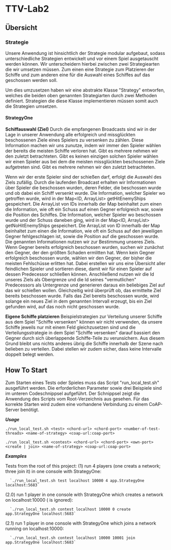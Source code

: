 # TTV-Lab2

## Übersicht
### Strategie
Unsere Anwendung ist hinsichtlich der Strategie modular aufgebaut, sodass unterschiedliche Strategien entwickelt und vor einem Spiel ausgetauscht werden können. Wir unterscheidern hierbei zwischen zwei Strategiearten die wir umsetzen müssen. Zum einen eine Strategie zum Platzieren der Schiffe und zum anderen eine für die Auswahl eines Schiffes auf das geschossen werden soll. 

Um dies umzusetzen haben wir eine abstrakte Klasse "Strategy" entworfen, welches die beiden oben genannten Strategiarten durch zwei Methoden definiert. Strategien die diese Klasse implementieren müssen somit auch die Strategien umsetzen.

#### StrategyOne 
**Schiffauswahl (Ziel)**
Durch die empfangenen Broadcasts sind wir in der Lage in unserer Anwendung alle erfolgreich und missglückten beschossenen Ziele eines Spielers zu versenken zu zählen. Diese Information machen wir uns zunutze, indem wir immer den Spieler wählen der bereits die meisten Schiffe verloren hat. Gibt es mehrere nehmen wir den zuletzt betrachteten. Gibt es keinen einzigen solchen Spieler wählen wir einen Spieler aus bei dem die meisten missglückten beschossenen Ziele aufgetreten sind. Gibt es mehrere nehmen wir den zuletzt betrachteten. 

Wenn wir der erste Spieler sind der schießen darf, erfolgt die Auswahl des Ziels zufällig.
Durch die laufenden Broadcast erhalten wir Informationen über Spieler die beschossen wurden, deren Felder, die beschossen wurde und ob dabei ein Schiff versenkt wurde.
Die Information, welcher Spieler wo getroffen wurde, wird in der Map<ID, ArrayList<ID>> getHitEnemyShips gespeichert. Die ArrayList von IDs innerhalb der Map beinhaltet zum einen die Information, wie oft ein Schuss auf einen Gegner erfolgreich war, sowie die Position des Schiffes.
Die Information, welcher Spieler wo beschossen wurde und der Schuss daneben ging, wird in der Map<ID, ArrayList<ID>> getNoHitEnemyShips gespeichert. Die ArrayList von ID innerhalb der Map beinhaltet zum einen die Information, wie oft ein Schuss auf den jeweiligen Gegner fehlgeschlagen ist, sowie die Position auf die geschossen wurde.
Die genannten Informationen nutzen wir zur Bestimmung unseres Ziels. Wenn Gegner bereits erfolgreich beschossen wurden, suchen wir zunächst den Gegner, der den größten Schaden ermlitten hat. Wenn kein Gegner erfolgreich beschossen wurde, wählen wir den Gegner, der bisher die meisten Fehlschüsse erlitten hat.
Dabei erstellen wir uns eine Übersicht aller feindlichen Spieler und sortieren diese, damit wir für einen Spieler auf dessen Predecessor schließen können.
Anschließend nutzen wir die Id unseres Ziels als Obergrenze und die Id seines "vermutlichen" Predecessors als Untergrenze und generieren daraus ein beliebiges Ziel auf das wir schießen wollen. Gleichzeitig wird überprüft ob, das ermittelte Ziel bereits beschossen wurde. Falls das Ziel bereits beschossen wurde, wird solange ein neues Ziel in dem genannten Intervall erzeugt, bis ein Ziel gefunden wird, auf das noch nicht geschossen wurde.

**Eigene Schiffe platzieren**
Beispielstrategien zur Verteilung unserer Schiffe aus dem Spiel "Schiffe versenken" können wir nicht verwenden, da unsere Schiffe jeweils nur mit einem Feld gleichzusetzen sind und die Verteilungsstrategie in dem Spiel "Schiffe versenken" darauf bassiert den Gegner durch sich überlappende Schiffe-Teile zu verunsichern. Aus diesem Grund bleibt uns nichts anderes übrig die Schiffe innerhalb der Szene nach belieben zu verteilen. Dabei stellen wir zudem sicher, dass keine Intervalle doppelt belegt werden.

## How To Start
Zum Starten eines Tests oder Spieles muss das Script "run_local_test.sh" ausgeführt werden. Die erforderlichen Parameter sowie drei Beispiele sind im unteren Codeschnippsel aufgeführt. Der Schnippsel zeigt die Anwendung des Scripts vom Root-Verzeichnis aus gesehen. Für das korrekte Starten wird zudem eine vorhandene Verbindung zu einem CoAP-Server benötigt.

***Usage***

`./run_local_test.sh <test> <chord-url> <chord-port> <number-of-test-threads> <name-of-strategy> <coap-url:coap-port>`

`./run_local_test.sh <contest> <chord-url> <chord-port> <own-port> <create | join> <name-of-strategy> <coap-url:coap-port>`

***Examples***

Tests from the root of this project:
(1) run 4 players (one creats a network; three join it) in one console with StrategyOne:

      `./run_local_test.sh test localhost 10000 4 app.StrategyOne localhost:5683`
      
(2.0) run 1 player in one console with StrategyOne which creates a network on localhost:10000 (<own-port> is ignored):

      `./run_local_test.sh contest localhost 10000 0 create app.StrategyOne localhost:5683`
      
(2.1) run 1 player in one console with StrategyOne which joins a network running on localhost:10000:

      `./run_local_test.sh contest localhost 10000 10001 join app.StrategyOne localhost:5683`
